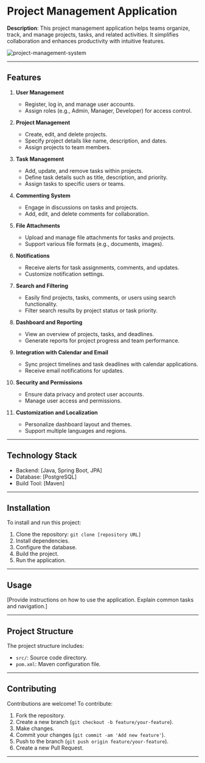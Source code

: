 # Project Management Application

**Description**: This project management application helps teams organize, track, and manage projects, tasks, and related activities. It simplifies collaboration and enhances productivity with intuitive features.

![project-management-system](https://github.com/azizovmuhammad/project-management/assets/94451902/2df10eba-b2ee-4200-85aa-51f110a4767c)


---

## Features

1. **User Management**
   - Register, log in, and manage user accounts.
   - Assign roles (e.g., Admin, Manager, Developer) for access control.

2. **Project Management**
   - Create, edit, and delete projects.
   - Specify project details like name, description, and dates.
   - Assign projects to team members.

3. **Task Management**
   - Add, update, and remove tasks within projects.
   - Define task details such as title, description, and priority.
   - Assign tasks to specific users or teams.

4. **Commenting System**
   - Engage in discussions on tasks and projects.
   - Add, edit, and delete comments for collaboration.

5. **File Attachments**
   - Upload and manage file attachments for tasks and projects.
   - Support various file formats (e.g., documents, images).

6. **Notifications**
   - Receive alerts for task assignments, comments, and updates.
   - Customize notification settings.

7. **Search and Filtering**
   - Easily find projects, tasks, comments, or users using search functionality.
   - Filter search results by project status or task priority.

8. **Dashboard and Reporting**
   - View an overview of projects, tasks, and deadlines.
   - Generate reports for project progress and team performance.

9. **Integration with Calendar and Email**
    - Sync project timelines and task deadlines with calendar applications.
    - Receive email notifications for updates.

10. **Security and Permissions**
    - Ensure data privacy and protect user accounts.
    - Manage user access and permissions.

11. **Customization and Localization**
    - Personalize dashboard layout and themes.
    - Support multiple languages and regions.

---

## Technology Stack

- Backend: [Java, Spring Boot, JPA]
- Database: [PostgreSQL]
- Build Tool: [Maven]

---

## Installation

To install and run this project:

1. Clone the repository: `git clone [repository URL]`
2. Install dependencies.
3. Configure the database.
4. Build the project.
5. Run the application.

---

## Usage

[Provide instructions on how to use the application. Explain common tasks and navigation.]

---

## Project Structure

The project structure includes:

- `src/`: Source code directory.
- `pom.xml`: Maven configuration file.

---

## Contributing

Contributions are welcome! To contribute:

1. Fork the repository.
2. Create a new branch (`git checkout -b feature/your-feature`).
3. Make changes.
4. Commit your changes (`git commit -am 'Add new feature'`).
5. Push to the branch (`git push origin feature/your-feature`).
6. Create a new Pull Request.

---
